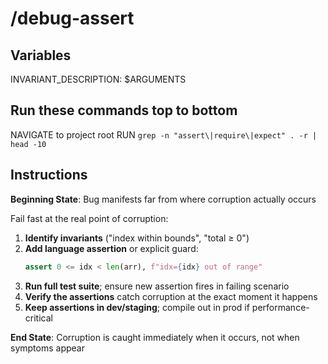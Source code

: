# /debug-assert

## Variables

INVARIANT_DESCRIPTION: $ARGUMENTS

## Run these commands top to bottom

NAVIGATE to project root
RUN `grep -n "assert\|require\|expect" . -r | head -10`

## Instructions

**Beginning State**: Bug manifests far from where corruption actually occurs

Fail fast at the real point of corruption:

1. **Identify invariants** ("index within bounds", "total ≥ 0")
2. **Add language assertion** or explicit guard:
    ```python
    assert 0 <= idx < len(arr), f"idx={idx} out of range"
    ```
3. **Run full test suite**; ensure new assertion fires in failing scenario
4. **Verify the assertions** catch corruption at the exact moment it happens
5. **Keep assertions in dev/staging**; compile out in prod if performance-critical

**End State**: Corruption is caught immediately when it occurs, not when symptoms appear

